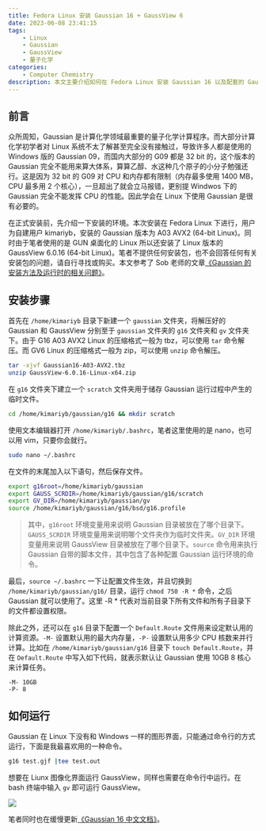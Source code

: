 ```yaml
---
title: Fedora Linux 安装 Gaussian 16 + GaussView 6
date: 2023-06-08 23:41:15
tags:
    - Linux
    - Gaussian
    - GaussView
    - 量子化学
categories: 
	- Computer Chemistry
description: 本文主要介绍如何在 Fedora Linux 安装 Gaussian 16 以及配套的 GaussView 6。参考了 Sob 老师的文章《Gaussian 的安装方法及运行时的相关问题》(http://sobereva.com/439)。
---
```


## 前言

众所周知，Gaussian 是计算化学领域最重要的量子化学计算程序。而大部分计算化学初学者对 Linux 系统不太了解甚至完全没有接触过，导致许多人都是使用的 Windows 版的 Gaussian 09，而国内大部分的 G09 都是 32 bit 的，这个版本的 Gaussian 完全不能用来算大体系，算算乙醇、水这种几个原子的小分子勉强还行。这是因为 32 bit 的 G09 对 CPU 和内存都有限制（内存最多使用 1400 MB，CPU 最多用 2 个核心），一旦超出了就会立马报错，更别提 Windwos 下的 Gaussian 完全不能发挥 CPU 的性能。因此学会在 Linux 下使用 Gaussian 是很有必要的。

在正式安装前，先介绍一下安装的环境。本次安装在 Fedora Linux 下进行，用户为自建用户 kimariyb，安装的 Gaussian 版本为 A03 AVX2 (64-bit Linux)。同时由于笔者使用的是 GUN 桌面化的 Linux 所以还安装了 Linux 版本的 GaussView 6.0.16 (64-bit Linux)。笔者不提供任何安装包，也不会回答任何有关安装包的问题，请自行寻找或购买。本文参考了 Sob 老师的文章[《Gaussian 的安装方法及运行时的相关问题》](http://sobereva.com/439)。

## 安装步骤

首先在 `/home/kimariyb` 目录下新建一个 `gaussian` 文件夹，将解压好的 Gaussian 和 GaussView 分别至于 `gaussian` 文件夹的 `g16` 文件夹和 `gv` 文件夹下。由于 G16 A03 AVX2 Linux 的压缩格式一般为 tbz，可以使用 `tar` 命令解压。而 GV6 Linux 的压缩格式一般为 zip，可以使用 `unzip` 命令解压。

```bash
tar -xjvf Gaussian16-A03-AVX2.tbz
unzip GaussView-6.0.16-Linux-x64.zip
```

在 `g16` 文件夹下建立一个 `scratch` 文件夹用于储存 Gaussian 运行过程中产生的临时文件。

```bash
cd /home/kimariyb/gaussian/g16 && mkdir scratch 
```

使用文本编辑器打开 `/home/kimariyb/.bashrc`，笔者这里使用的是 nano，也可以用 vim，只要你会就行。

```bash
sudo nano ~/.bashrc
```

在文件的末尾加入以下语句，然后保存文件。

```bash
export g16root=/home/kimariyb/gaussian
export GAUSS_SCRDIR=/home/kimariyb/gaussian/g16/scratch
export GV_DIR=/home/kimariyb/gaussian/gv
source /home/kimariyb/gaussian/g16/bsd/g16.profile
```

> 其中，`g16root` 环境变量用来说明 Gaussian 目录被放在了哪个目录下。`GAUSS_SCRDIR` 环境变量用来说明哪个文件夹作为临时文件夹。`GV_DIR` 环境变量用来说明 GaussView 目录被放在了哪个目录下。`source` 命令用来执行 Gaussian 自带的脚本文件，其中包含了各种配置 Gaussian 运行环境的命令。 

最后，`source ~/.bashrc` 一下让配置文件生效，并且切换到 `/home/kimariyb/gaussian/g16/` 目录，运行 `chmod 750 -R *` 命令，之后 Gaussian 就可以使用了。这里 -R * 代表对当前目录下所有文件和所有子目录下的文件都设置权限。

除此之外，还可以在 `g16` 目录下配置一个 `Default.Route` 文件用来设定默认用的计算资源。`-M-` 设置默认用的最大内存量，`-P-` 设置默认用多少 CPU 核数来并行计算。比如在 `/home/kimariyb/gaussian/g16` 目录下 `touch Default.Route`，并在 `Default.Route` 中写入如下代码，就表示默认让 Gaussian 使用 10GB 8 核心来计算任务。

```Route
-M- 10GB
-P- 8
```

## 如何运行

Gaussian 在 Linux 下没有和 Windows 一样的图形界面，只能通过命令行的方式运行，下面是我最喜欢用的一种命令。

```bash
g16 test.gjf |tee test.out
```

想要在 Liunx 图像化界面运行 GaussView，同样也需要在命令行中运行。在 bash 终端中输入 `gv` 即可运行 GaussView。

<img src="1.png">

笔者同时也在缓慢更新[《Gaussian 16 中文文档》](https://docs.ikuns.icu)。
